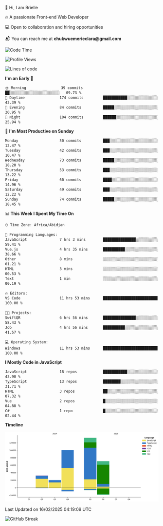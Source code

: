 <div align="left">
  <p>👋 Hi, I am Brielle</p>
  <p>🔥 A passionate Front-end Web Developer</p>
  <p>💻 Open to collaboration and hiring opportunities</p>
  <p>📬 You can reach me at <strong>chukwuemerieclara@gmail.com</strong></p>
</div>


 
 <!--START_SECTION:waka-->
![Code Time](http://img.shields.io/badge/Code%20Time-482%20hrs%204%20mins-blue)

![Profile Views](http://img.shields.io/badge/Profile%20Views-0-blue)

![Lines of code](https://img.shields.io/badge/From%20Hello%20World%20I%27ve%20Written-292.0%20thousand%20lines%20of%20code-blue)

**I'm an Early 🐤** 

```text
🌞 Morning                39 commits          ██░░░░░░░░░░░░░░░░░░░░░░░   09.73 % 
🌆 Daytime                174 commits         ███████████░░░░░░░░░░░░░░   43.39 % 
🌃 Evening                84 commits          █████░░░░░░░░░░░░░░░░░░░░   20.95 % 
🌙 Night                  104 commits         ██████░░░░░░░░░░░░░░░░░░░   25.94 % 
```
📅 **I'm Most Productive on Sunday** 

```text
Monday                   50 commits          ███░░░░░░░░░░░░░░░░░░░░░░   12.47 % 
Tuesday                  42 commits          ███░░░░░░░░░░░░░░░░░░░░░░   10.47 % 
Wednesday                73 commits          █████░░░░░░░░░░░░░░░░░░░░   18.20 % 
Thursday                 53 commits          ███░░░░░░░░░░░░░░░░░░░░░░   13.22 % 
Friday                   60 commits          ████░░░░░░░░░░░░░░░░░░░░░   14.96 % 
Saturday                 49 commits          ███░░░░░░░░░░░░░░░░░░░░░░   12.22 % 
Sunday                   74 commits          █████░░░░░░░░░░░░░░░░░░░░   18.45 % 
```


📊 **This Week I Spent My Time On** 

```text
🕑︎ Time Zone: Africa/Abidjan

💬 Programming Languages: 
JavaScript               7 hrs 3 mins        ███████████████░░░░░░░░░░   59.41 % 
Vue.js                   4 hrs 35 mins       ██████████░░░░░░░░░░░░░░░   38.66 % 
Other                    8 mins              ░░░░░░░░░░░░░░░░░░░░░░░░░   01.21 % 
HTML                     3 mins              ░░░░░░░░░░░░░░░░░░░░░░░░░   00.53 % 
Text                     1 min               ░░░░░░░░░░░░░░░░░░░░░░░░░   00.19 % 

🔥 Editors: 
VS Code                  11 hrs 53 mins      █████████████████████████   100.00 % 

🐱‍💻 Projects: 
SwiftQR                  6 hrs 56 mins       ███████████████░░░░░░░░░░   58.43 % 
Job                      4 hrs 56 mins       ██████████░░░░░░░░░░░░░░░   41.57 % 

💻 Operating System: 
Windows                  11 hrs 53 mins      █████████████████████████   100.00 % 
```

**I Mostly Code in JavaScript** 

```text
JavaScript               18 repos            ███████████░░░░░░░░░░░░░░   43.90 % 
TypeScript               13 repos            ████████░░░░░░░░░░░░░░░░░   31.71 % 
HTML                     3 repos             ██░░░░░░░░░░░░░░░░░░░░░░░   07.32 % 
Vue                      2 repos             █░░░░░░░░░░░░░░░░░░░░░░░░   04.88 % 
C#                       1 repo              █░░░░░░░░░░░░░░░░░░░░░░░░   02.44 % 
```



**Timeline**

![Lines of Code chart](https://raw.githubusercontent.com/Brielle28/Brielle28/main/assets/bar_graph.png)


 Last Updated on 16/02/2025 04:19:09 UTC
<!--END_SECTION:waka-->

![GitHub Streak](https://github-readme-streak-stats.herokuapp.com/?user=Brielle28)



